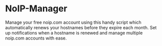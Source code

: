 # NoIP-Manager
 Manage your free noip.com account using this handy script which automatically renews your hostnames before they expire each month. Set up notifications when a hostname is renewed and manage multiple noip.com accounts with ease.
